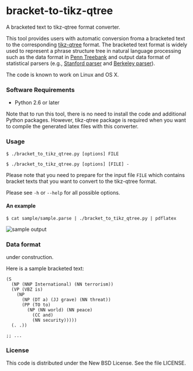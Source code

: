 bracket-to-tikz-qtree
=====================

A bracketed text to tikz-qtree format converter.

This tool provides users with automatic conversion froma a bracketed text to the corresponding [tikz-qtree](http://www.ctan.org/pkg/tikz-qtree) format. The bracketed text format is widely used to represent a phrase structure tree in natural language processing such as the data format in [Penn Treebank](http://www.cis.upenn.edu/~treebank/) and output data format of statistical parsers (e.g., [Stanford parser](http://nlp.stanford.edu/software/lex-parser.shtml) and [Berkeley parser](http://code.google.com/p/berkeleyparser/)).

The code is known to work on Linux and OS X.

### Software Requirements ###

- Python 2.6 or later

Note that to run this tool, there is no need to install the code and additional Python packages. However, tikz-qtree package is required when you want to compile the generated latex files with this converter.

### Usage ###

    $ ./bracket_to_tikz_qtree.py [options] FILE

    $ ./bracket_to_tikz_qtree.py [options] [FILE] -

Please note that you need to prepare for the input file `FILE` which contains bracket texts that you want to convert to the tikz-qtree format.

Please see `-h` or `--help` for all possible options.

#### An example ####

    $ cat sample/sample.parse | ./bracket_to_tikz_qtree.py | pdflatex

![sample output](https://raw.github.com/tetsuok/bracket-to-tikz-qtree/master/sample/sample.png "Sample output")

### Data format ###

under construction.

Here is a sample bracketed text:

    (S
      (NP (NNP International) (NN terrorism))
      (VP (VBZ is)
        (NP
          (NP (DT a) (JJ grave) (NN threat))
          (PP (TO to)
            (NP (NN world) (NN peace)
              (CC and)
              (NN security)))))
      (. .))
    
    ;; ...


### License ###

This code is distributed under the New BSD License. See the file LICENSE.